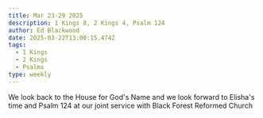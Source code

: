 ```yaml
---
title: Mar 23-29 2025
description: 1 Kings 8, 2 Kings 4, Psalm 124
author: Ed Blackwood
date: 2025-03-22T13:00:15.474Z
tags:
  - 1 Kings
  - 2 Kings
  - Psalms
type: weekly
---
```

W﻿e look back to the House for God's Name and we look forward to Elisha's time and Psalm 124 at our joint service with Black Forest Reformed Church
